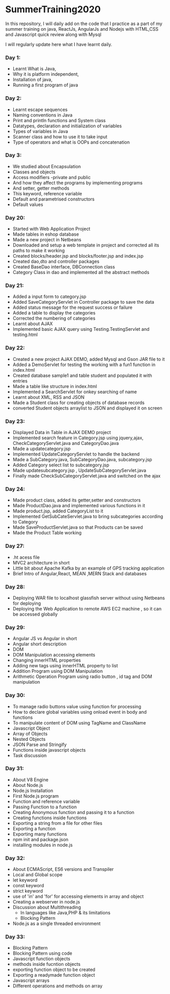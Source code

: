 # SummerTraining2020
In this repository, I will daily add on the code that I practice as a part of my summer training on java, ReactJs, AngularJs and Nodejs with HTML,CSS and Javascript quick review along with Mysql

I will regularly update here what I have learnt daily.

### Day 1:
- Learnt What is Java, 
- Why it is platform independent,
- Installation of java,
- Running a first program of java

### Day 2: 
- Learnt escape sequences
- Naming conventions in Java
- Print and println functions and System class 
- Datatypes, declaration and initialization of variables
- Types of variables in Java
- Scanner class and how to use it to take input 
- Type of operators and what is OOPs and concatenation

### Day 3:
- We studied about Encapsulation
- Classes and objects
- Access modifiers -private and public 
- And how they affect the programs by implementing programs 
- And setter, getter methods
- This keyword, reference variable 
- Default and parametrised constructors 
- Default values 

### Day 20:
- Started with Web Application Project 
- Made tables in eshop database
- Made a new project in Netbeans 
- Downloaded and setup a web template in project and corrected all its paths to make it working
- Created blocks/header.jsp and blocks/footer.jsp and index.jsp 
- Created dao,dto and controller packages
- Created BaseDao interface, DBConnection class
- Category Class in dao and implemented all the abstract methods

### Day 21:
- Added a input form to category.jsp
- Added SaveCategoryServlet in Controller package to save the data
- Added status message for the request success or failure
- Added a table to display the categories
- Corrected the numbering of categories
- Learnt about AJAX
- Implemented basic AJAX query using Testing.TestingServlet and testing.html

### Day 22:
- Created a new project AJAX DEMO, added Mysql and Gson JAR file to it
- Added a DemoServlet for testing the working with a fun1 function in index.html
- Created database sample1 and table student and populated it with entries
- Made a table like structure in index.html
- Implemented a SearchServlet for onkey searching of name
- Learnt about XML, RSS and JSON
- Made a Student class for creating objects of database records
- converted Student objects arraylist to JSON and displayed it on screen

### Day 23:
- Displayed Data in Table in AJAX DEMO project
- Implemented search feature in Category.jsp using jquery,ajax, CheckCategoryServlet.java and CategoryDao.java
- Made a updatecategory.jsp
- Implemented UpdateCategoryServlet to handle the backend
- Made a SubCategory.java, SubCategoryDao.java, subcategory.jsp
- Added Category select list to subcategory.jsp
- Made updatesubcategory.jsp , UpdateSubCategoryServlet.java
- Finally made CheckSubCategoryServlet.java and switched on the ajax

### Day 24:
- Made product class, added its getter,setter and constructors
- Made ProductDao.java and implemented various functions in it
- Made product.jsp, added CategoryList to it
- Implemented GetSubCateServlet.java to bring subcategories according to Category
- Made SaveProductServlet.java so that Products can be saved
- Made the Product Table working

### Day 27:
- .ht acess file
- MVC2 architecture in short
- Little bit about Apache Kafka by an example of GPS tracking application
- Brief Intro of Angular,React, MEAN ,MERN Stack and databases

### Day 28:
- Deploying WAR file to localhost glassfish server without using Netbeans for deploying
- Deploying the Web Application to remote AWS EC2 machine , so it can be accessed globally

### Day 29:
- Angular JS vs Angular in short
- Angular short description
- DOM
- DOM Manipulation accessing elements
- Changing innerHTML properties
- Adding new tags using innerHTML property to list
- Addition Program using DOM Manipulation
- Arithmetic Operation Program using radio button , id tag and DOM manipulation

### Day 30:
- To manage radio buttons value using function for processing
- How to declare global variables using onload event in body and functions
- To manipulate content of DOM using TagName and ClassName
- Javascript Object
- Array of Objects
- Nested Objects
- JSON Parse and Stringify
- Functions inside javascript objects
- Task discussion

### Day 31:
- About V8 Engine
- About Node.js
- Node.js Installation
- First Node.js program
- Function and reference variable
- Passing Function to a function
- Creating Anonymous function and passing it to a function
- Creating functions inside functions
- Exporting a string from a file for other files
- Exporting a function
- Exporting many functions
- npm init and package.json
- installing modules in node.js

### Day 32:
- About ECMAScript, ES6 versions and Transpiler
- Local and Global scope
- let keyword
- const keyword
- strict keyword
- use of 'in' and 'for' for accessing elements in array and object
- Creating a webserver in node.js
- Discussion about Multithreading 
  - In languages like Java,PHP & its limitations
  - Blocking Pattern
- Node.js as a single threaded environment

### Day 33:
- Blocking Pattern
- Blocking Pattern using code
- Javascript function objects
- methods inside fucntion objects
- exporting function object to be created
- Exporting a readymade function object
- Javascript arrays
- Different operations and methods on array
